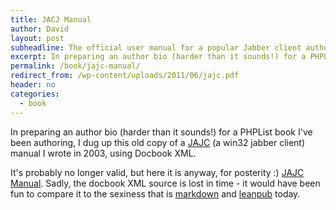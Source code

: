 ```yaml
---
title: JACJ Manual
author: David
layout: post
subheadline: The official user manual for a popular Jabber client authored with  2003-cutting-edge DocBook XML
excerpt: In preparing an author bio (harder than it sounds!) for a PHPList book I've been authoring, I dug up this old copy of a JAJC (a win32 jabber client) manual I wrote in 2003, using Docbook XML.
permalink: /book/jajc-manual/
redirect_from: /wp-content/uploads/2011/06/jajc.pdf
header: no
categories:
  - book
---
```

In preparing an author bio (harder than it sounds!) for a PHPList book I've been authoring, I dug up this old copy of a <a title="JAJC Manual" href="http://jajc.jrudevels.org/" target="_blank">JAJC</a> (a win32 jabber client) manual I wrote in 2003, using Docbook XML.

It's probably no longer valid, but here it is anyway, for posterity :) [JAJC Manual][1]. Sadly, the docbook XML source is lost in time - it would have been fun to compare it to the sexiness that is [markdown](http://daringfireball.net/projects/markdown/) and [leanpub](http://www.leanpub.com) today.

 [1]: /images/jajc_manual.pdf
